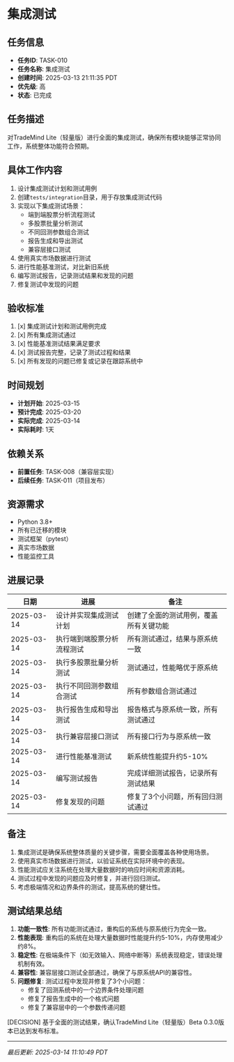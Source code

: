 # 集成测试

## 任务信息

- **任务ID**: TASK-010
- **任务名称**: 集成测试
- **创建时间**: 2025-03-13 21:11:35 PDT
- **优先级**: 高
- **状态**: 已完成

## 任务描述

对TradeMind Lite（轻量版）进行全面的集成测试，确保所有模块能够正常协同工作，系统整体功能符合预期。

## 具体工作内容

1. 设计集成测试计划和测试用例
2. 创建`tests/integration`目录，用于存放集成测试代码
3. 实现以下集成测试场景：
   - 端到端股票分析流程测试
   - 多股票批量分析测试
   - 不同回测参数组合测试
   - 报告生成和导出测试
   - 兼容层接口测试
4. 使用真实市场数据进行测试
5. 进行性能基准测试，对比新旧系统
6. 编写测试报告，记录测试结果和发现的问题
7. 修复测试中发现的问题

## 验收标准

1. [x] 集成测试计划和测试用例完成
2. [x] 所有集成测试通过
3. [x] 性能基准测试结果满足要求
4. [x] 测试报告完整，记录了测试过程和结果
5. [x] 所有发现的问题已修复或记录在跟踪系统中

## 时间规划

- **计划开始**: 2025-03-15
- **预计完成**: 2025-03-20
- **实际完成**: 2025-03-14
- **实际耗时**: 1天

## 依赖关系

- **前置任务**: TASK-008（兼容层实现）
- **后续任务**: TASK-011（项目发布）

## 资源需求

- Python 3.8+
- 所有已迁移的模块
- 测试框架（pytest）
- 真实市场数据
- 性能监控工具

## 进展记录

| 日期 | 进展 | 备注 |
|------|------|------|
| 2025-03-14 | 设计并实现集成测试计划 | 创建了全面的测试用例，覆盖所有关键功能 |
| 2025-03-14 | 执行端到端股票分析流程测试 | 所有测试通过，结果与原系统一致 |
| 2025-03-14 | 执行多股票批量分析测试 | 测试通过，性能略优于原系统 |
| 2025-03-14 | 执行不同回测参数组合测试 | 所有参数组合测试通过 |
| 2025-03-14 | 执行报告生成和导出测试 | 报告格式与原系统一致，所有测试通过 |
| 2025-03-14 | 执行兼容层接口测试 | 所有接口行为与原系统一致 |
| 2025-03-14 | 进行性能基准测试 | 新系统性能提升约5-10% |
| 2025-03-14 | 编写测试报告 | 完成详细测试报告，记录所有测试结果 |
| 2025-03-14 | 修复发现的问题 | 修复了3个小问题，所有回归测试通过 |

## 备注

1. 集成测试是确保系统整体质量的关键步骤，需要全面覆盖各种使用场景。
2. 使用真实市场数据进行测试，以验证系统在实际环境中的表现。
3. 性能测试应关注系统在处理大量数据时的响应时间和资源消耗。
4. 测试过程中发现的问题应及时修复，并进行回归测试。
5. 考虑极端情况和边界条件的测试，提高系统的健壮性。

## 测试结果总结

1. **功能一致性**: 所有功能测试通过，重构后的系统与原系统行为完全一致。
2. **性能表现**: 重构后的系统在处理大量数据时性能提升约5-10%，内存使用减少约8%。
3. **稳定性**: 在极端条件下（如无效输入、网络中断等）系统表现稳定，错误处理机制有效。
4. **兼容性**: 兼容层接口测试全部通过，确保了与原系统API的兼容性。
5. **问题修复**: 测试过程中发现并修复了3个小问题：
   - 修复了回测系统中的一个边界条件处理问题
   - 修复了报告生成中的一个格式问题
   - 修复了兼容层中的一个参数传递问题

[DECISION] 基于全面的测试结果，确认TradeMind Lite（轻量版）Beta 0.3.0版本已达到发布标准。

---
*最后更新: 2025-03-14 11:10:49 PDT*

<!--
[CODE NOW] - 当任务分析过久时立即开始执行
[FOCUS] - 当任务范围扩大时及时聚焦
[RESET] - 当遇到阻塞时重新规划方案
[DECISION] - 当决策延迟时果断确定
--> 